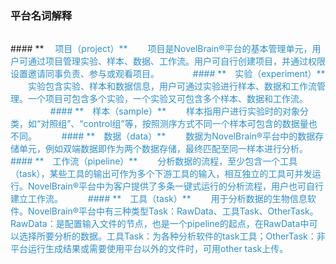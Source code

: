 ###  **平台名词解释**
<div style="height:15px"></div>
####  ** <i class="fa fa-fw fa-folder" style=color:#3090C7/>　</span></i><span style="color:#3090C7">项目（project）**
　　项目是NovelBrain®平台的基本管理单元，用户可通过项目管理实验、样本、数据、工作流。用户可自行创建项目，并通过权限设置邀请同事负责、参与或观看项目。
&nbsp;　　　
####  **<i class="fa fa-line-chart" aria-hidden="true" style=color:#3090C7/></i>　</span></i><span style="color:#3090C7">实验（experiment）**
　　实验包含实验、样本和数据信息，用户可通过实验进行样本、数据和工作流管理。一个项目可包含多个实验，一个实验又可包含多个样本、数据和工作流。　　
&nbsp;　　　　
####  **<i class="fa fa-fw fa-desktop"  style=color:#3090C7/>　</span></i><span style="color:#3090C7">样本（sample）**
　　样本指用户进行实验时的对象分类，如“对照组”、“control组”等，按照测序方式不同一个样本可包含的数据量也不同。 
&nbsp;　　
####  **<i class="fa fa-calendar-o" aria-hidden="true"  style=color:#3090C7></i></span></i><span style="color:#3090C7">　数据（data）**
　　数据为NovelBrain®平台中的数据存储单元，例如双端数据即作为两个数据存储，最终匹配至同一样本进行分析。
&nbsp;　　
####  **<i class="fa fa-share-alt" aria-hidden="true"style=color:#3090C7/></i></span></i><span style="color:#3090C7">　工作流（pipeline）**
　　分析数据的流程，至少包含一个工具（task），某些工具的输出可作为多个下游工具的输入，相互独立的工具可并发运行。NovelBrain®平台中为客户提供了多条一键式运行的分析流程，用户也可自行建立工作流。
&nbsp;　　
####  **<i class="fa fa-cog" aria-hidden="true"style=color:#3090C7/></i></span></i><span style="color:#3090C7">　工具（task）**
　　用于分析数据的生物信息软件。NovelBrain®平台中有三种类型Task：RawData、工具Task、OtherTask。RawData：是配置输入文件的节点，也是一个pipeline的起点，在RawData中可以选择所要分析的数据。工具Task：为各种分析软件的task工具；OtherTask：非平台运行生成结果或需要使用平台以外的文件时，可用other task上传。